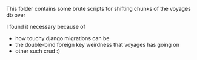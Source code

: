 This folder contains some brute scripts for shifting chunks of the voyages db over

I found it necessary because of
* how touchy django migrations can be
* the double-bind foreign key weirdness that voyages has going on
* other such crud :)